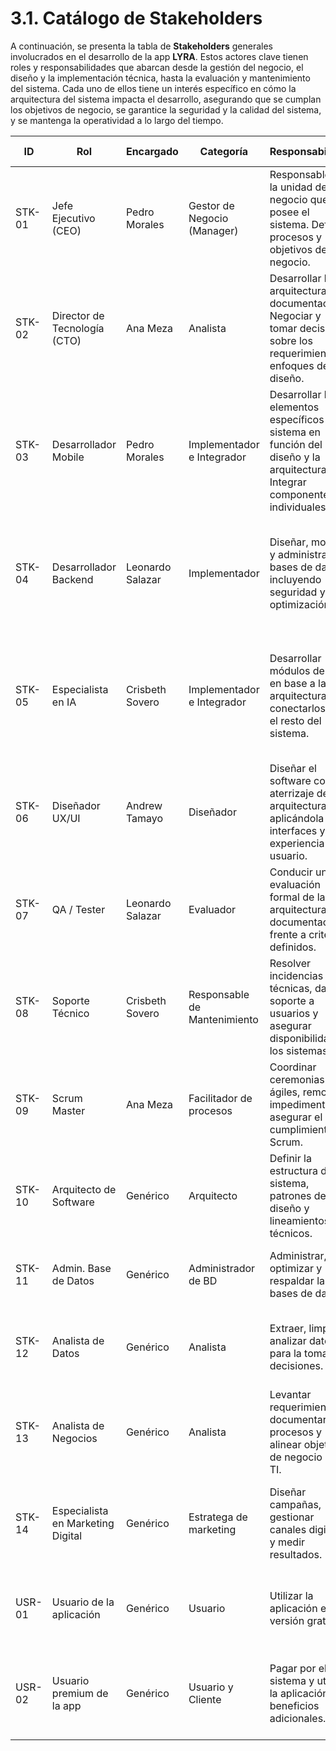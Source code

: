 # 3.1. Catálogo de Stakeholders

A continuación, se presenta la tabla de **Stakeholders** generales involucrados en el desarrollo de la app **LYRA**. Estos actores clave tienen roles y responsabilidades que abarcan desde la gestión del negocio, el diseño y la implementación técnica, hasta la evaluación y mantenimiento del sistema. Cada uno de ellos tiene un interés específico en cómo la arquitectura del sistema impacta el desarrollo, asegurando que se cumplan los objetivos de negocio, se garantice la seguridad y la calidad del sistema, y se mantenga la operatividad a lo largo del tiempo.


| **ID**   | **Rol**                    | **Encargado**          | **Categoría**                | **Responsabilidad**                                                              | **Interés en la Arquitectura**                                                                 |
|----------|----------------------------|------------------------|------------------------------|-----------------------------------------------------------------------------------|------------------------------------------------------------------------------------------------|
| STK-01   | Jefe Ejecutivo (CEO)        | Pedro Morales          | Gestor de Negocio (Manager)   | Responsable de la unidad de negocio que posee el sistema. Define procesos y objetivos de negocio. | Entender cómo la arquitectura permite el logro de los objetivos de negocio.                    |
| STK-02   | Director de Tecnología (CTO)| Ana Meza               | Analista                     | Desarrollar la arquitectura y su documentación. Negociar y tomar decisiones sobre los requerimientos y enfoques de diseño. | Evidenciar que la arquitectura cumple los objetivos y es viable.                              |
| STK-03   | Desarrollador Mobile        | Pedro Morales          | Implementador e Integrador    | Desarrollar los elementos específicos del sistema en función del diseño y la arquitectura. Integrar componentes individuales. | Entender restricciones inviolables, libertades aceptables y que la arquitectura facilite la integración. |
| STK-04   | Desarrollador Backend       | Leonardo Salazar       | Implementador                 | Diseñar, modelar y administrar bases de datos, incluyendo seguridad y optimización. | Entender cómo los datos se crean, utilizan y actualizan; garantizar propiedades de BD para cumplir requerimientos. |
| STK-05   | Especialista en IA          | Crisbeth Sovero        | Implementador e Integrador    | Desarrollar módulos de IA en base a la arquitectura y conectarlos con el resto del sistema. | Que la arquitectura permita incorporar nuevas tecnologías y facilitar la integración de servicios externos. |
| STK-06   | Diseñador UX/UI             | Andrew Tamayo          | Diseñador                     | Diseñar el software como aterrizaje de la arquitectura, aplicándola en interfaces y experiencia de usuario. | Entender cómo sus componentes interactúan con otros y resolver problemas de contención de recursos. |
| STK-07   | QA / Tester                 | Leonardo Salazar       | Evaluador                     | Conducir una evaluación formal de la arquitectura y su documentación frente a criterios definidos. | Evaluar la capacidad de la arquitectura para entregar funcionalidad y atributos de calidad.    |
| STK-08   | Soporte Técnico             | Crisbeth Sovero        | Responsable de Mantenimiento  | Resolver incidencias técnicas, dar soporte a usuarios y asegurar disponibilidad de los sistemas. | Que la arquitectura facilite el mantenimiento y resolución de problemas técnicos.              |
| STK-09   | Scrum Master                | Ana Meza               | Facilitador de procesos       | Coordinar ceremonias ágiles, remover impedimentos y asegurar el cumplimiento de Scrum. | Que la arquitectura permita ciclos de entrega iterativos y mejora continua.                    |
| STK-10   | Arquitecto de Software      | Genérico               | Arquitecto                    | Definir la estructura del sistema, patrones de diseño y lineamientos técnicos.    | Asegurar que la arquitectura sea escalable, flexible y cumpla los objetivos técnicos.          |
| STK-11   | Admin. Base de Datos        | Genérico               | Administrador de BD           | Administrar, optimizar y respaldar las bases de datos.                           | Garantizar disponibilidad, seguridad y consistencia de los datos.                             |
| STK-12   | Analista de Datos           | Genérico               | Analista                      | Extraer, limpiar y analizar datos para la toma de decisiones.                    | Que la arquitectura permita acceso eficiente y seguro a los datos.                             |
| STK-13   | Analista de Negocios        | Genérico               | Analista                      | Levantar requerimientos, documentar procesos y alinear objetivos de negocio con TI. | Que la arquitectura refleje necesidades reales del negocio.                                    |
| STK-14   | Especialista en Marketing Digital | Genérico           | Estratega de marketing        | Diseñar campañas, gestionar canales digitales y medir resultados.                 | Que la arquitectura permita integrar herramientas de marketing y analítica.                    |
| USR-01   | Usuario de la aplicación    | Genérico               | Usuario                       | Utilizar la aplicación en su versión gratuita.                                   | Asegurar que la arquitectura entregue la funcionalidad y calidad requerida.                    |
| USR-02   | Usuario premium de la app   | Genérico               | Usuario y Cliente             | Pagar por el sistema y utilizar la aplicación con beneficios adicionales.         | Asegurar que la arquitectura entregue la funcionalidad, calidad y beneficios esperados.        |
